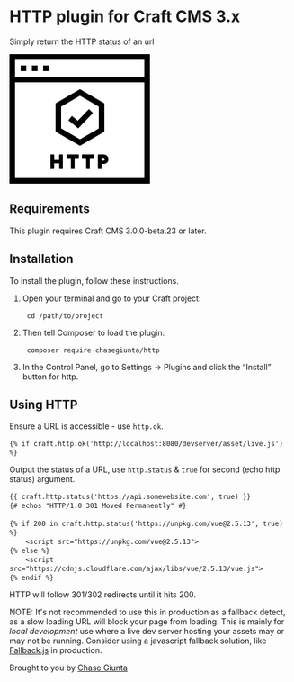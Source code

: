 # HTTP plugin for Craft CMS 3.x

Simply return the HTTP status of an url

![Screenshot](resources/img/plugin-logo.png)

## Requirements

This plugin requires Craft CMS 3.0.0-beta.23 or later.

## Installation

To install the plugin, follow these instructions.

1. Open your terminal and go to your Craft project:

        cd /path/to/project

2. Then tell Composer to load the plugin:

        composer require chasegiunta/http

3. In the Control Panel, go to Settings → Plugins and click the “Install” button for http.

## Using HTTP

Ensure a URL is accessible - use `http.ok`.

```
{% if craft.http.ok('http://localhost:8080/devserver/asset/live.js') %}
```

Output the status of a URL, use `http.status` & `true` for second (echo http status) argument.

```
{{ craft.http.status('https://api.somewebsite.com', true) }}
{# echos "HTTP/1.0 301 Moved Permanently" #}

{% if 200 in craft.http.status('https://unpkg.com/vue@2.5.13', true) %}
    <script src="https://unpkg.com/vue@2.5.13">
{% else %}
    <script src="https://cdnjs.cloudflare.com/ajax/libs/vue/2.5.13/vue.js">
{% endif %}
```

HTTP will follow 301/302 redirects until it hits 200.

NOTE: It's not recommended to use this in production as a fallback detect, as a slow loading URL will block your page from loading. This is mainly for *local development* use where a live dev server hosting your assets may or may not be running. Consider using a javascript fallback solution, like [Fallback.js](http://fallback.io/) in production.

Brought to you by [Chase Giunta](chasegiunta.com)
